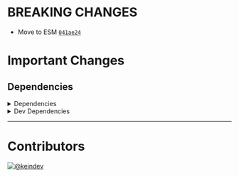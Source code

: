 # BREAKING CHANGES

- Move to ESM [`041ae24`](https://github.com/keindev/gh-gql/commit/041ae24d83a556acdb56341851b7d45c4303e7cf)

# Important Changes

## Dependencies

<details>
<summary>Dependencies</summary>

- Bumped **[graphql-tag](https://www.npmjs.com/package/graphql-tag/v/2.12.4)** from `2.11.0` to `2.12.4`

</details>

<details>
<summary>Dev Dependencies</summary>

- Bumped **[@babel/preset-env](https://www.npmjs.com/package/@babel/preset-env/v/7.14.0)** from `7.13.15` to `7.14.0`
- Bumped **[@tagproject/ts-package-shared-config](https://www.npmjs.com/package/@tagproject/ts-package-shared-config/v/2.0.1)** from `1.5.8` to `2.0.1`
- Bumped **[changelog-guru](https://www.npmjs.com/package/changelog-guru/v/2.3.1)** from `2.3.0` to `2.3.1`
- Bumped **[ghinfo](https://www.npmjs.com/package/ghinfo/v/1.0.8)** from `1.0.6` to `1.0.8`

</details>

---

# Contributors

[![@keindev](https://avatars.githubusercontent.com/u/4527292?v=4&s=40)](https://github.com/keindev)
